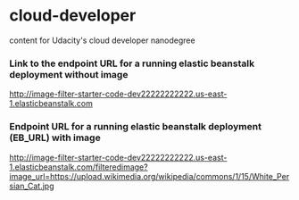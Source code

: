 # cloud-developer
content for Udacity's cloud developer nanodegree

### Link to the endpoint URL for a running elastic beanstalk deployment without image
http://image-filter-starter-code-dev22222222222.us-east-1.elasticbeanstalk.com

### Endpoint URL for a running elastic beanstalk deployment (EB_URL) with image
http://image-filter-starter-code-dev22222222222.us-east-1.elasticbeanstalk.com/filteredimage?image_url=https://upload.wikimedia.org/wikipedia/commons/1/15/White_Persian_Cat.jpg


